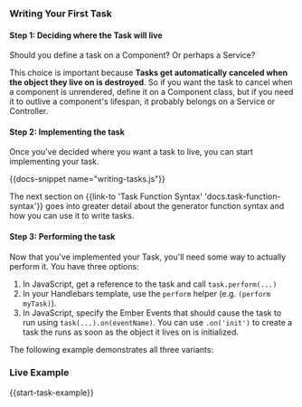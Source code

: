 <h3>Writing Your First Task</h3>

<h4>Step 1: Deciding where the Task will live</h4>

<p>
  Should you define a task on a Component? Or perhaps a Service?
</p>

<p>
  This choice is important because <strong>Tasks get automatically canceled
  when the object they live on is destroyed</strong>.
  So if you want the task to cancel when a component is unrendered, define
  it on a Component class, but if you need it to outlive a component's lifespan,
  it probably belongs on a Service or Controller.
</p>

<h4>Step 2: Implementing the task</h4>

<p>
  Once you've decided where you want a task to live, you can start implementing
  your task.
</p>

{{docs-snippet name="writing-tasks.js"}}

<p>
  The next section on {{link-to 'Task Function Syntax' 'docs.task-function-syntax'}} goes
  into greater detail about the generator function syntax and how you can use it
  to write tasks.
</p>

<h4>Step 3: Performing the task</h4>

<p>
  Now that you've implemented your Task, you'll need some way to actually
  perform it. You have three options:
</p>

<ol>
  <li>
    In JavaScript, get a reference to the task and call <code>task.perform(...)</code>
  </li>
  <li>
    In your Handlebars template, use the <code>perform</code> helper
    (e.g. <code>(perform myTask)</code>).
  </li>
  <li>
    In JavaScript, specify the Ember Events that should cause the task to
    run using <code>task(...).on(eventName)</code>. You can use <code>.on('init')</code>
    to create a task the runs as soon as the object it lives on is initialized.
  </li>
</ol>

<p>
  The following example demonstrates all three variants:
</p>

<h3>Live Example</h3>

{{start-task-example}}


